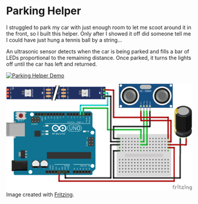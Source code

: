 # Parking Helper

I struggled to park my car with just enough room to let me scoot around it in the front, so I built this helper.  Only after I showed it off did someone tell me I could have just hung a tennis ball by a string...  
  
An ultrasonic sensor detects when the car is being parked and fills a bar of LEDs proportional to the remaining distance.  Once parked, it turns the lights off until the car has left and returned.  
  
 
 [![Parking Helper Demo](https://img.youtube.com/vi/MBLpJVa2tEc/0.jpg)](https://youtu.be/MBLpJVa2tEc)


![breadboard diagram](parking_helper.png)  
Image created with [Fritzing](https://fritzing.org/).